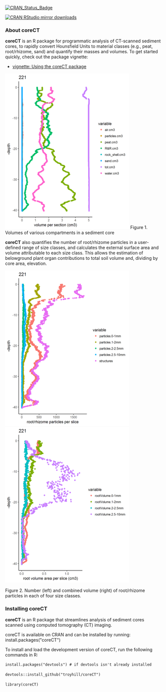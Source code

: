 [![CRAN_Status_Badge](http://www.r-pkg.org/badges/version/coreCT)](https://cran.r-project.org/package=coreCT)

[![CRAN RStudio mirror downloads](http://cranlogs.r-pkg.org/badges/coreCT)](https://cran.r-project.org/package=coreCT)




### About coreCT

**coreCT** is an R package for programmatic analysis of CT-scanned sediment cores, to rapidly convert Hounsfield Units to material classes (e.g., peat, root/rhizome, sand) and quantify their masses and volumes. To get started quickly, check out the package vignette:

  - [vignette: 	Using the coreCT package](https://cran.r-project.org/web/packages/coreCT/vignettes/Using_coreCT.html)



<img src="https://raw.githubusercontent.com/troyhill/images/master/221_20160607_Vol.png" width="400" height="500" />
Figure 1. Volumes of various compartments in a sediment core

**coreCT** also quantifies the number of root/rhizome particles in a user-defined range of size classes, and calculates the external surface area and volume attributable to each size class. This allows the estimation of belowground plant organ contributions to total soil volume and, dividing by core area, elevation.


<img src="https://raw.githubusercontent.com/troyhill/images/master/221_20160607_Particles.png" width="400" height="500" /> <img src="https://raw.githubusercontent.com/troyhill/images/master/221_20160607_rootVol.png" width="400" height="500" />


Figure 2. Number (left) and combined volume (right) of root/rhizome particles in each of four size classes.


### Installing coreCT

**coreCT** is an R package that streamlines analysis of sediment cores scanned using computed tomography (CT) imaging. 


coreCT is available on CRAN and can be installed by running:
    install.packages("coreCT") 
    

To install and load the development version of coreCT, run the following commands in R:

    install.packages("devtools") # if devtools isn't already installed

    devtools::install_github("troyhill/coreCT")

    library(coreCT)

